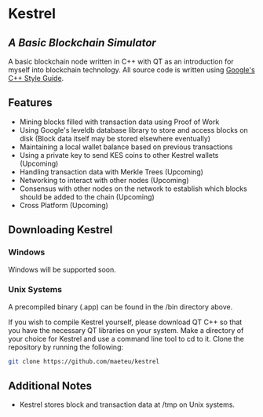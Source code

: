 # Kestrel
## _A Basic Blockchain Simulator_

A basic blockchain node written in C++ with QT as an introduction for myself into blockchain technology.
All source code is written using [Google's C++ Style Guide](https://google.github.io/styleguide/cppguide.html).

## Features
* Mining blocks filled with transaction data using Proof of Work
* Using Google's leveldb database library to store and access blocks on disk (Block data itself may be stored elsewhere eventually)
* Maintaining a local wallet balance based on previous transactions
* Using a private key to send KES coins to other Kestrel wallets (Upcoming)
* Handling transaction data with Merkle Trees (Upcoming)
* Networking to interact with other nodes (Upcoming)
* Consensus with other nodes on the network to establish which blocks should be added to the chain (Upcoming)
* Cross Platform (Upcoming)

## Downloading Kestrel
### Windows
Windows will be supported soon.

### Unix Systems
A precompiled binary (.app) can be found in the /bin directory above.

If you wish to compile Kestrel yourself, please download QT C++ so that you have the necessary QT libraries on your system.
Make a directory of your choice for Kestrel and use a command line tool to cd to it. Clone the repository by running the following:
```sh
git clone https://github.com/maeteu/kestrel
```

## Additional Notes
* Kestrel stores block and transaction data at /tmp on Unix systems.